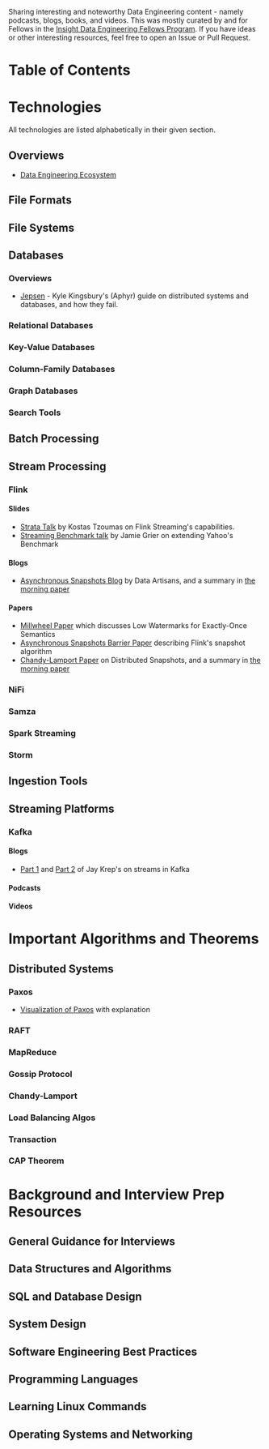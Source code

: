 Sharing interesting and noteworthy Data Engineering content - namely podcasts, blogs, books, and videos.  This was mostly curated by and for Fellows in the [Insight Data Engineering Fellows Program](http://insightdataengineering.com).  If you have ideas or other interesting resources, feel free to open an Issue or Pull Request.

# Table of Contents

# Technologies
All technologies are listed alphabetically in their given section.

## Overviews
* [Data Engineering Ecosystem](http://insightdataengineering.com/blog/pipeline_map.html)

## File Formats

## File Systems

## Databases

### Overviews
* [Jepsen](https://aphyr.com/tags/Jepsen) - Kyle Kingsbury's (Aphyr) guide on distributed systems and databases, and how they fail. 

### Relational Databases

### Key-Value Databases

### Column-Family Databases

### Graph Databases

### Search Tools

## Batch Processing

## Stream Processing

### Flink

#### Slides
* [Strata Talk](http://www.slideshare.net/KostasTzoumas/apache-flink-at-strata-san-jose-2016) by Kostas Tzoumas on Flink Streaming's capabilities.
* [Streaming Benchmark talk](http://www.slideshare.net/JamieGrier/extending-the-yahoo-streaming-benchmark) by Jamie Grier on extending Yahoo's Benchmark

#### Blogs
* [Asynchronous Snapshots Blog](http://data-artisans.com/high-throughput-low-latency-and-exactly-once-stream-processing-with-apache-flink/) by Data Artisans, and a summary in [the morning paper](https://blog.acolyer.org/2015/08/19/asynchronous-distributed-snapshots-for-distributed-dataflows/)  

#### Papers
* [Millwheel Paper](http://research.google.com/pubs/pub41378.html) which discusses Low Watermarks for Exactly-Once Semantics
* [Asynchronous Snapshots Barrier Paper](http://arxiv.org/abs/1506.08603) describing Flink's snapshot algorithm
* [Chandy-Lamport Paper](http://research.microsoft.com/en-us/um/people/lamport/pubs/chandy.pdf) on Distributed Snapshots, and a summary in [the morning paper](https://blog.acolyer.org/2015/04/22/distributed-snapshots-determining-global-states-of-distributed-systems/)  

### NiFi

### Samza

### Spark Streaming

### Storm


## Ingestion Tools

## Streaming Platforms
### Kafka
#### Blogs
* [Part 1](http://www.confluent.io/blog/stream-data-platform-1/) and [Part 2]((http://www.confluent.io/blog/stream-data-platform-2/)) of Jay Krep's on streams in Kafka

#### Podcasts

#### Videos

# Important Algorithms and Theorems

## Distributed Systems

### Paxos

*  [Visualization of Paxos](http://harry.me/blog/2014/12/27/neat-algorithms-paxos/) with explanation

### RAFT

### MapReduce

### Gossip Protocol

### Chandy-Lamport

### Load Balancing Algos

### Transaction

### CAP Theorem

# Background and Interview Prep Resources

## General Guidance for Interviews

## Data Structures and Algorithms

## SQL and Database Design

## System Design

## Software Engineering Best Practices

## Programming Languages

## Learning Linux Commands

## Operating Systems and Networking
